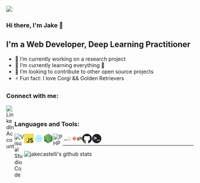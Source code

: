 
![](https://komarev.com/ghpvc/?username=jakecastelli)

### Hi there, I'm Jake 👋

## I'm a Web Developer, Deep Learning Practitioner
- 🔭 I’m currently working on a research project
- 🌱 I’m currently learning everything 🤣
- 👯 I’m looking to contribute to other open source projects
- ⚡ Fun fact: I love Corgi && Golden Retrievers

### Connect with me:

[<img align="left" alt="LinkedIn Account" width="22px" src="https://cdn.jsdelivr.net/npm/simple-icons@v3/icons/linkedin.svg" />][linkedin]
<!-- [<img align="left" alt="LinkedIn Account" width="22px" src="https://raw.githubusercontent.com/github/explore/78df643247d429f6cc873026c0622819ad797942/topics/github/github.png" />][github] -->
<br />

### Languages and Tools:

<img align="left" alt="Visual Studio Code" width="26px" src="https://upload.wikimedia.org/wikipedia/commons/thumb/4/4f/Icon-Vim.svg/1200px-Icon-Vim.svg.png" />
<img align="left" alt="JavaScript" width="26px" src="https://raw.githubusercontent.com/github/explore/80688e429a7d4ef2fca1e82350fe8e3517d3494d/topics/javascript/javascript.png" />
<img align="left" alt="React" width="26px" src="https://raw.githubusercontent.com/github/explore/80688e429a7d4ef2fca1e82350fe8e3517d3494d/topics/react/react.png" />
<img align="left" alt="Node.js" width="26px" src="https://raw.githubusercontent.com/github/explore/80688e429a7d4ef2fca1e82350fe8e3517d3494d/topics/nodejs/nodejs.png" />
<img align="left" alt="PHP" width="26px" src="https://img.favpng.com/4/2/7/php-logo-programmer-computer-software-png-favpng-nnkrvPmi40k4Ra5CmfAgue6AJ.jpg" />
<img align="left" alt="MySQL" width="26px" src="https://raw.githubusercontent.com/github/explore/80688e429a7d4ef2fca1e82350fe8e3517d3494d/topics/mysql/mysql.png" />
<img align="left" alt="Git" width="26px" src="https://raw.githubusercontent.com/github/explore/80688e429a7d4ef2fca1e82350fe8e3517d3494d/topics/git/git.png" />
<img align="left" alt="GitHub" width="26px" src="https://raw.githubusercontent.com/github/explore/78df643247d429f6cc873026c0622819ad797942/topics/github/github.png" />
<img align="left" alt="Bash" width="26px" src="https://raw.githubusercontent.com/github/explore/80688e429a7d4ef2fca1e82350fe8e3517d3494d/topics/terminal/terminal.png" />


<br />

---

<img align="left" alt="jakecastelli's github stats" src="https://github-readme-stats.codestackr.vercel.app/api?username=jakecastelli&show_icons=true&hide_border=true&theme=gruvbox&count_private=true&hide=stars" />

[linkedin]: https://www.linkedin.com/in/jake-yuesong-li/
[github]: https://github.com/jakecastelli

<!-- ### Hi there 👋

<!--
**jakecastelli/jakecastelli** is a ✨ _special_ ✨ repository because its `README.md` (this file) appears on your GitHub profile.

Here are some ideas to get you started:

- 🔭 I’m currently working on ...
- 🌱 I’m currently learning ...
- 👯 I’m looking to collaborate on ...
- 🤔 I’m looking for help with ...
- 💬 Ask me about ...
- 📫 How to reach me: ...
- 😄 Pronouns: ...
- ⚡ Fun fact: ...
--> 
